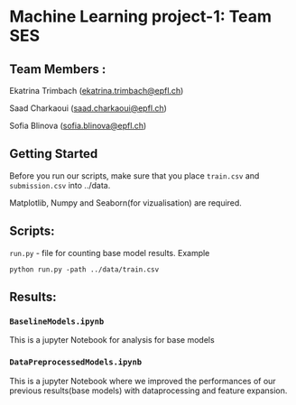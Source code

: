 # Machine Learning project-1: Team SES
## Team Members :
Ekatrina Trimbach (ekatrina.trimbach@epfl.ch)

Saad Charkaoui (saad.charkaoui@epfl.ch)

Sofia Blinova (sofia.blinova@epfl.ch)

## Getting Started
Before you run our scripts, make sure that you place ```train.csv``` and ```submission.csv``` into ../data. 

Matplotlib, Numpy and Seaborn(for vizualisation) are required.

## Scripts:

```run.py```  - file for counting base model results.
Example
```
python run.py -path ../data/train.csv
```

## Results:
### ```BaselineModels.ipynb``` 

This is a jupyter Notebook for analysis for base models

### ```DataPreprocessedModels.ipynb```  

This is a jupyter Notebook where we improved the performances of our previous results(base models) with dataprocessing and feature expansion.


